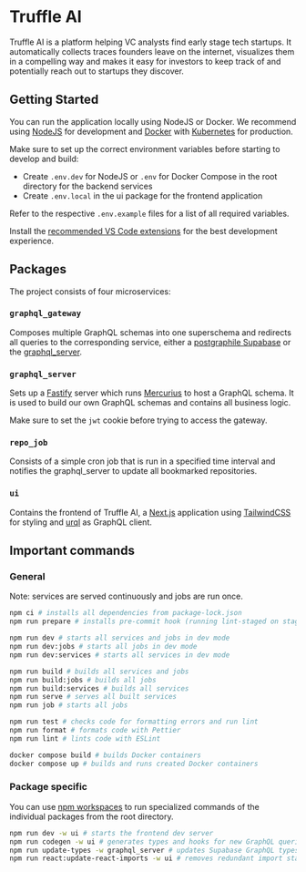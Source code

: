 # Truffle AI

Truffle AI is a platform helping VC analysts find early stage tech startups. It automatically collects traces founders leave on the internet, visualizes them in a compelling way and makes it easy for investors to keep track of and potentially reach out to startups they discover.

## Getting Started

You can run the application locally using NodeJS or Docker. We recommend using [NodeJS](https://nodejs.org/) for development and [Docker](https://www.docker.com/products/docker-desktop/) with [Kubernetes](https://kubernetes.io/) for production.

Make sure to set up the correct environment variables before starting to develop and build:
- Create `.env.dev` for NodeJS or `.env` for Docker Compose in the root directory for the backend services
- Create `.env.local` in the ui package for the frontend application

Refer to the respective `.env.example` files for a list of all required variables.

Install the [recommended VS Code extensions](./.vscode/extensions.json) for the best development experience.

## Packages

The project consists of four microservices:

### `graphql_gateway`

Composes multiple GraphQL schemas into one superschema and redirects all queries to the corresponding service, either a [postgraphile Supabase](https://supabase.com/blog/graphql-now-available) or the [graphql_server](./packages/graphql_server).

### `graphql_server`

Sets up a [Fastify](https://www.fastify.io/) server which runs [Mercurius](https://mercurius.dev/#/) to host a GraphQL schema. It is used to build our own GraphQL schemas and contains all business logic.

Make sure to set the `jwt` cookie before trying to access the gateway.

### `repo_job`

Consists of a simple cron job that is run in a specified time interval and notifies the graphql_server to update all bookmarked repositories.

### `ui`

Contains the frontend of Truffle AI, a [Next.js](https://nextjs.org/) application using [TailwindCSS](https://tailwindcss.com/) for styling and [urql](https://github.com/urql-graphql/urql) as GraphQL client.

## Important commands

### General

Note: services are served continuously and jobs are run once.

```zsh
npm ci # installs all dependencies from package-lock.json
npm run prepare # installs pre-commit hook (running lint-staged on staged files)

npm run dev # starts all services and jobs in dev mode
npm run dev:jobs # starts all jobs in dev mode
npm run dev:services # starts all services in dev mode

npm run build # builds all services and jobs
npm run build:jobs # builds all jobs
npm run build:services # builds all services
npm run serve # serves all built services
npm run job # starts all jobs

npm run test # checks code for formatting errors and run lint
npm run format # formats code with Pettier
npm run lint # lints code with ESLint

docker compose build # builds Docker containers
docker compose up # builds and runs created Docker containers
```

### Package specific

You can use [npm workspaces](https://docs.npmjs.com/cli/v7/using-npm/workspaces) to run specialized commands of the individual packages from the root directory.

```zsh
npm run dev -w ui # starts the frontend dev server
npm run codegen -w ui # generates types and hooks for new GraphQL queries in the ui package
npm run update-types -w graphql_server # updates Supabase GraphQL types in graphql server
npm run react:update-react-imports -w ui # removes redundant import statements of 'react' in components
```